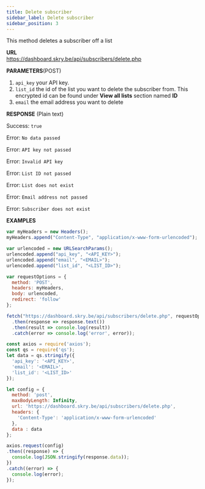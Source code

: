 ```yaml
---
title: Delete subscriber
sidebar_label: Delete subscriber
sidebar_position: 3
---
```


This method deletes a subscriber off a list 

**URL**  
https://dashboard.skry.be/api/subscribers/delete.php

**PARAMETERS**(POST)  

1. `api_key` your API key.
2. `list_id` the id of the list you want to delete the subscriber from. This encrypted id can be found under **View all lists** section named **ID**
3. `email` the email address you want to delete

**RESPONSE** (Plain text) 

Success: `true`

Error: `No data passed`

Error: `API key not passed`

Error: `Invalid API key`

Error: `List ID not passed`

Error: `List does not exist`

Error: `Email address not passed`

Error: `Subscriber does not exist`

**EXAMPLES**

```js title="Example request in JavaScript with fetch API"
var myHeaders = new Headers();
myHeaders.append("Content-Type", "application/x-www-form-urlencoded");

var urlencoded = new URLSearchParams();
urlencoded.append("api_key", "<API_KEY>");
urlencoded.append("email", "<EMAIL>");
urlencoded.append("list_id", "<LIST_ID>");

var requestOptions = {
  method: 'POST',
  headers: myHeaders,
  body: urlencoded,
  redirect: 'follow'
};

fetch("https://dashboard.skry.be/api/subscribers/delete.php", requestOptions)
  .then(response => response.text())
  .then(result => console.log(result))
  .catch(error => console.log('error', error));

```

```js title="Example request in JavaScript with axios"
const axios = require('axios');
const qs = require('qs');
let data = qs.stringify({
  'api_key': '<API_KEY>',
  'email': '<EMAIL>',
  'list_id': '<LIST_ID>' 
});

let config = {
  method: 'post',
  maxBodyLength: Infinity,
  url: 'https://dashboard.skry.be/api/subscribers/delete.php',
  headers: { 
    'Content-Type': 'application/x-www-form-urlencoded'
  },
  data : data
};

axios.request(config)
.then((response) => {
  console.log(JSON.stringify(response.data));
})
.catch((error) => {
  console.log(error);
});


```
